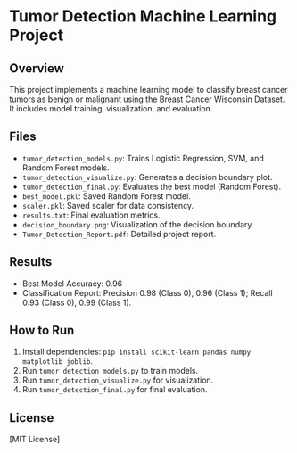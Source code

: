 # Tumor Detection Machine Learning Project

## Overview
This project implements a machine learning model to classify breast cancer tumors as benign or malignant using the Breast Cancer Wisconsin Dataset. It includes model training, visualization, and evaluation.

## Files
- `tumor_detection_models.py`: Trains Logistic Regression, SVM, and Random Forest models.
- `tumor_detection_visualize.py`: Generates a decision boundary plot.
- `tumor_detection_final.py`: Evaluates the best model (Random Forest).
- `best_model.pkl`: Saved Random Forest model.
- `scaler.pkl`: Saved scaler for data consistency.
- `results.txt`: Final evaluation metrics.
- `decision_boundary.png`: Visualization of the decision boundary.
- `Tumor_Detection_Report.pdf`: Detailed project report.

## Results
- Best Model Accuracy: 0.96
- Classification Report: Precision 0.98 (Class 0), 0.96 (Class 1); Recall 0.93 (Class 0), 0.99 (Class 1).

## How to Run
1. Install dependencies: `pip install scikit-learn pandas numpy matplotlib joblib`.
2. Run `tumor_detection_models.py` to train models.
3. Run `tumor_detection_visualize.py` for visualization.
4. Run `tumor_detection_final.py` for final evaluation.

## License
[MIT License]

